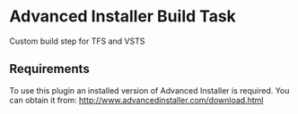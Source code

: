 # Advanced Installer Build Task

Custom build step for TFS and VSTS

## Requirements

To use this plugin an installed version of Advanced Installer is required.
You can obtain it from: http://www.advancedinstaller.com/download.html
